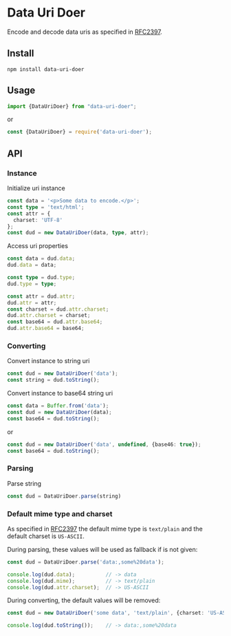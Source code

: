 # Data Uri Doer

Encode and decode data uris as specified in [RFC2397](https://tools.ietf.org/html/rfc2397).
 
## Install

```
npm install data-uri-doer
```

## Usage

```typescript
import {DataUriDoer} from "data-uri-doer";
```

or

```javascript
const {DataUriDoer} = require('data-uri-doer');
```

## API

### Instance

Initialize uri instance

```typescript
const data = '<p>Some data to encode.</p>';
const type = 'text/html';
const attr = {
  charset: 'UTF-8'
};
const dud = new DataUriDoer(data, type, attr);
```

Access uri properties

```typescript
const data = dud.data;
dud.data = data;
```
```typescript
const type = dud.type;
dud.type = type;
```
```typescript
const attr = dud.attr;
dud.attr = attr;
const charset = dud.attr.charset;
dud.attr.charset = charset;
const base64 = dud.attr.base64;
dud.attr.base64 = base64;
```

### Converting

Convert instance to string uri

```typescript
const dud = new DataUriDoer('data');
const string = dud.toString();
```

Convert instance to base64 string uri

```typescript
const data = Buffer.from('data');
const dud = new DataUriDoer(data);
const base64 = dud.toString();
```
or
```typescript
const dud = new DataUriDoer('data', undefined, {base46: true});
const base64 = dud.toString();
```

### Parsing

Parse string

```typescript
const dud = DataUriDoer.parse(string)
```

### Default mime type and charset

As specified in [RFC2397](https://tools.ietf.org/html/rfc2397) the default mime type is `text/plain` and the default charset is `US-ASCII`.

During parsing, these values will be used as fallback if is not given:
  
```typescript
const dud = DataUriDoer.parse('data:,some%20data');

console.log(dud.data);          // -> data
console.log(dud.mime);          // -> text/plain
console.log(dud.attr.charset);  // -> US-ASCII
```

During converting, the default values will be removed:
 
```typescript
const dud = new DataUriDoer('some data', 'text/plain', {charset: 'US-ASCII'});

console.log(dud.toString());    // -> data:,some%20data
```

